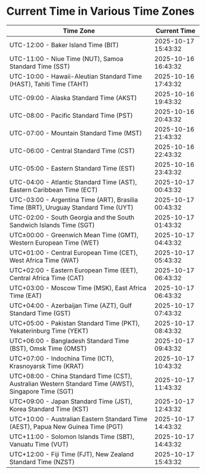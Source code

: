 # Current Time in Various Time Zones

| Time Zone | Current Time |
|-----------|--------------|
| UTC-12:00 - Baker Island Time (BIT) | 2025-10-17 15:43:32 |
| UTC-11:00 - Niue Time (NUT), Samoa Standard Time (SST) | 2025-10-16 16:43:32 |
| UTC-10:00 - Hawaii-Aleutian Standard Time (HAST), Tahiti Time (TAHT) | 2025-10-16 17:43:32 |
| UTC-09:00 - Alaska Standard Time (AKST) | 2025-10-16 19:43:32 |
| UTC-08:00 - Pacific Standard Time (PST) | 2025-10-16 20:43:32 |
| UTC-07:00 - Mountain Standard Time (MST) | 2025-10-16 21:43:32 |
| UTC-06:00 - Central Standard Time (CST) | 2025-10-16 22:43:32 |
| UTC-05:00 - Eastern Standard Time (EST) | 2025-10-16 23:43:32 |
| UTC-04:00 - Atlantic Standard Time (AST), Eastern Caribbean Time (ECT) | 2025-10-17 00:43:32 |
| UTC-03:00 - Argentina Time (ART), Brasília Time (BRT), Uruguay Standard Time (UYT) | 2025-10-17 00:43:32 |
| UTC-02:00 - South Georgia and the South Sandwich Islands Time (SGT) | 2025-10-17 01:43:32 |
| UTC±00:00 - Greenwich Mean Time (GMT), Western European Time (WET) | 2025-10-17 04:43:32 |
| UTC+01:00 - Central European Time (CET), West Africa Time (WAT) | 2025-10-17 05:43:32 |
| UTC+02:00 - Eastern European Time (EET), Central Africa Time (CAT) | 2025-10-17 06:43:32 |
| UTC+03:00 - Moscow Time (MSK), East Africa Time (EAT) | 2025-10-17 06:43:32 |
| UTC+04:00 - Azerbaijan Time (AZT), Gulf Standard Time (GST) | 2025-10-17 07:43:32 |
| UTC+05:00 - Pakistan Standard Time (PKT), Yekaterinburg Time (YEKT) | 2025-10-17 08:43:32 |
| UTC+06:00 - Bangladesh Standard Time (BST), Omsk Time (OMST) | 2025-10-17 09:43:32 |
| UTC+07:00 - Indochina Time (ICT), Krasnoyarsk Time (KRAT) | 2025-10-17 10:43:32 |
| UTC+08:00 - China Standard Time (CST), Australian Western Standard Time (AWST), Singapore Time (SGT) | 2025-10-17 11:43:32 |
| UTC+09:00 - Japan Standard Time (JST), Korea Standard Time (KST) | 2025-10-17 12:43:32 |
| UTC+10:00 - Australian Eastern Standard Time (AEST), Papua New Guinea Time (PGT) | 2025-10-17 14:43:32 |
| UTC+11:00 - Solomon Islands Time (SBT), Vanuatu Time (VUT) | 2025-10-17 14:43:32 |
| UTC+12:00 - Fiji Time (FJT), New Zealand Standard Time (NZST) | 2025-10-17 15:43:32 |
